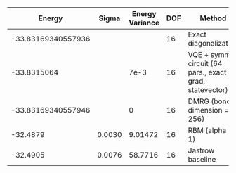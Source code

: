 | Energy             | Sigma   | Energy Variance   | DOF | Method                                                       | Data Repository |
|--------------------|---------|-------------------|-----|--------------------------------------------------------------|-----------------|
| -33.83169340557936 |         |                   | 16  | Exact diagonalization                                        |                 |
| -33.8315064        |         | 7e-3              | 16  | VQE + symm. circuit (64 pars., exact grad, statevector)      |                 |
| -33.83169340557946 |         | 0                 | 16  | DMRG (bond dimension = 256)                                  |                 |
| -32.4879           | 0.0030  | 9.01472           | 16  | RBM (alpha = 1)                                              |                 |
| -32.4905           | 0.0076  | 58.7716           | 16  | Jastrow baseline                                             |                 |
